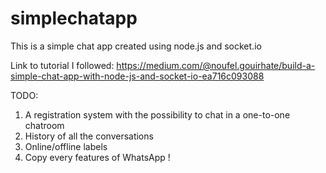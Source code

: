 # simplechatapp
This is a simple chat app created using node.js and socket.io

Link to tutorial I followed: https://medium.com/@noufel.gouirhate/build-a-simple-chat-app-with-node-js-and-socket-io-ea716c093088


TODO:
1. A registration system with the possibility to chat in a one-to-one chatroom
2. History of all the conversations
3. Online/offline labels
4. Copy every features of WhatsApp !
